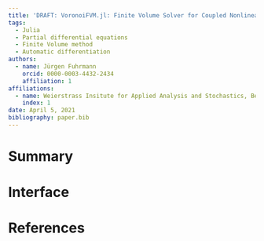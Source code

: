 ```yaml
---
title: 'DRAFT: VoronoiFVM.jl: Finite Volume Solver for Coupled Nonlinear Partial Differential Equations'
tags:
  - Julia
  - Partial differential equations
  - Finite Volume method
  - Automatic differentiation
authors:
  - name: Jürgen Fuhrmann
    orcid: 0000-0003-4432-2434
    affiliation: 1
affiliations:
  - name: Weierstrass Insitute for Applied Analysis and Stochastics, Berlin, Germany
    index: 1
date: April 5, 2021
bibliography: paper.bib
---
```


# Summary

# Interface

# References
